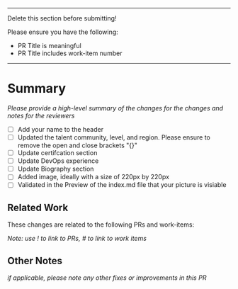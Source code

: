 ----
Delete this section before submitting!
 
Please ensure you have the following:
 
- PR Title is meaningful
- PR Title includes work-item number
----
# Summary
 
_Please provide a high-level summary of the changes for the changes and notes for the reviewers_
 
- [ ] Add your name to the header
- [ ] Updated the talent community, level, and region. Please ensure to remove the open and close brackets "{}"
- [ ] Update certifcation section
- [ ] Update DevOps experience
- [ ] Update Biography section
- [ ] Added image, ideally with a size of 220px by 220px
- [ ] Validated in the Preview of the index.md file that your picture is visiable
 
## Related Work
 
These changes are related to the following PRs and work-items:
 
_Note: use !<number> to link to PRs, #<number> to link to work items_
 
## Other Notes
 
_if applicable, please note any other fixes or improvements in this PR_